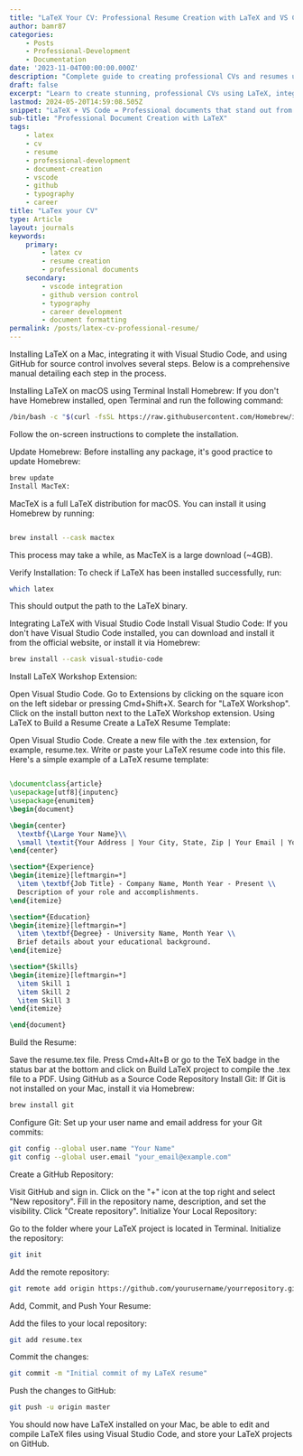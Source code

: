 ```yaml
---
title: "LaTeX Your CV: Professional Resume Creation with LaTeX and VS Code"
author: bamr87
categories:
    - Posts
    - Professional-Development
    - Documentation
date: '2023-11-04T00:00:00.000Z'
description: "Complete guide to creating professional CVs and resumes using LaTeX with Visual Studio Code integration and GitHub version control"
draft: false
excerpt: "Learn to create stunning, professional CVs using LaTeX, integrated with VS Code for the ultimate document creation workflow"
lastmod: 2024-05-20T14:59:08.505Z
snippet: "LaTeX + VS Code = Professional documents that stand out from the crowd"
sub-title: "Professional Document Creation with LaTeX"
tags:
    - latex
    - cv
    - resume
    - professional-development
    - document-creation
    - vscode
    - github
    - typography
    - career
title: "LaTex your CV"
type: Article
layout: journals
keywords:
    primary:
        - latex cv
        - resume creation
        - professional documents
    secondary:
        - vscode integration
        - github version control
        - typography
        - career development
        - document formatting
permalink: /posts/latex-cv-professional-resume/
---
```


Installing LaTeX on a Mac, integrating it with Visual Studio Code, and using GitHub for source control involves several steps. Below is a comprehensive manual detailing each step in the process.

Installing LaTeX on macOS using Terminal
Install Homebrew:
If you don't have Homebrew installed, open Terminal and run the following command:

```sh
/bin/bash -c "$(curl -fsSL https://raw.githubusercontent.com/Homebrew/install/HEAD/install.```sh)"
```

Follow the on-screen instructions to complete the installation.

Update Homebrew:
Before installing any package, it's good practice to update Homebrew:

```sh
brew update
Install MacTeX:
```

MacTeX is a full LaTeX distribution for macOS. You can install it using Homebrew by running:

```sh

brew install --cask mactex
```

This process may take a while, as MacTeX is a large download (~4GB).

Verify Installation:
To check if LaTeX has been installed successfully, run:

```sh
which latex
```

This should output the path to the LaTeX binary.

Integrating LaTeX with Visual Studio Code
Install Visual Studio Code:
If you don't have Visual Studio Code installed, you can download and install it from the official website, or install it via Homebrew:

```sh
brew install --cask visual-studio-code
```

Install LaTeX Workshop Extension:

Open Visual Studio Code.
Go to Extensions by clicking on the square icon on the left sidebar or pressing Cmd+Shift+X.
Search for "LaTeX Workshop".
Click on the install button next to the LaTeX Workshop extension.
Using LaTeX to Build a Resume
Create a LaTeX Resume Template:

Open Visual Studio Code.
Create a new file with the .tex extension, for example, resume.tex.
Write or paste your LaTeX resume code into this file.
Here's a simple example of a LaTeX resume template:

```latex

\documentclass{article}
\usepackage[utf8]{inputenc}
\usepackage{enumitem}
\begin{document}

\begin{center}
  \textbf{\Large Your Name}\\
  \small \textit{Your Address | Your City, State, Zip | Your Email | Your Phone}
\end{center}

\section*{Experience}
\begin{itemize}[leftmargin=*]
  \item \textbf{Job Title} - Company Name, Month Year - Present \\
  Description of your role and accomplishments.
\end{itemize}

\section*{Education}
\begin{itemize}[leftmargin=*]
  \item \textbf{Degree} - University Name, Month Year \\
  Brief details about your educational background.
\end{itemize}

\section*{Skills}
\begin{itemize}[leftmargin=*]
  \item Skill 1
  \item Skill 2
  \item Skill 3
\end{itemize}

\end{document}
```

Build the Resume:

Save the resume.tex file.
Press Cmd+Alt+B or go to the TeX badge in the status bar at the bottom and click on Build LaTeX project to compile the .tex file to a PDF.
Using GitHub as a Source Code Repository
Install Git:
If Git is not installed on your Mac, install it via Homebrew:

```sh
brew install git
```

Configure Git:
Set up your user name and email address for your Git commits:

```sh
git config --global user.name "Your Name"
git config --global user.email "your_email@example.com"
```

Create a GitHub Repository:

Visit GitHub and sign in.
Click on the "+" icon at the top right and select "New repository".
Fill in the repository name, description, and set the visibility.
Click "Create repository".
Initialize Your Local Repository:

Go to the folder where your LaTeX project is located in Terminal.
Initialize the repository:

```sh
git init
```

Add the remote repository:

```sh
git remote add origin https://github.com/yourusername/yourrepository.git
```

Add, Commit, and Push Your Resume:

Add the files to your local repository:

```sh
git add resume.tex
```

Commit the changes:

```sh
git commit -m "Initial commit of my LaTeX resume"
```

Push the changes to GitHub:

```sh
git push -u origin master
```

You should now have LaTeX installed on your Mac, be able to edit and compile LaTeX files using Visual Studio Code, and store your LaTeX projects on GitHub.
